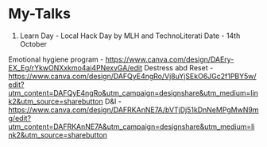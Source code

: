 # My-Talks

1. Learn Day - Local Hack Day by MLH and TechnoLiterati 
Date - 14th October

Emotional hygiene program - https://www.canva.com/design/DAEry-EX_Eg/rYkwONXxkmo4ai4PNexvGA/edit
Destress abd Reset - https://www.canva.com/design/DAFQyE4ngRo/Vj8uYjSEkO6JGc2f1PBY5w/edit?utm_content=DAFQyE4ngRo&utm_campaign=designshare&utm_medium=link2&utm_source=sharebutton
D&I - https://www.canva.com/design/DAFRKAnNE7A/bVTjDj51kDnNeMPgMwN9mg/edit?utm_content=DAFRKAnNE7A&utm_campaign=designshare&utm_medium=link2&utm_source=sharebutton

